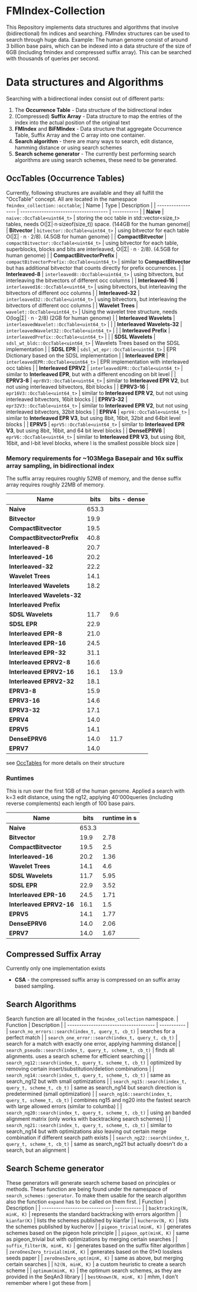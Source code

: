 <!--
    SPDX-FileCopyrightText: 2006-2023, Knut Reinert & Freie Universität Berlin
    SPDX-FileCopyrightText: 2016-2023, Knut Reinert & MPI für molekulare Genetik
    SPDX-License-Identifier: CC-BY-4.0
-->

# FMIndex-Collection

This Repository implements data structures and algorithms that involve (bidirectional) fm indices and searching.
FMIndex structures can be used to search through huge data.
Example: The human genome consist of around 3 billion base pairs, which can be indexed into a data structure of the size of 6GB (including fmindex and compressed suffix array). This can be searched with thousands of queries per second.

# Data structures and Algorithms
Searching with a bidirectional index consist out of different parts:
1. The **Occurrence Table** - Data structure of the bidirectional index
2. (Compressed) **Suffix Array** - Data structure to map the entries of the index into the actual position of the original text
3. **FMIndex** and **BiFMIndex** - Data structure that aggregate Occurrence Table, Suffix Array and the C array into one container.
3. **Search algorithm** - there are many ways to search, edit distance, hamming distance or using search schemes
4. **Search scheme generator** - The currently best performing search algorithms are using search schemes, these need to be generated.

## OccTables (Occurrence Tables)
Currently, following structures are available and they all fulfill the "OccTable" concept. All are located in the namespace ``fmindex_collection::occtable``;
| Name                         | Type                                         | Description |
| ------------------           | -------------------------------------        | ----------- |
| **Naive**                    | `naive::OccTable<uint64_t>`                  | storing the occ table in std::vector<size_t> tables, needs O(|Σ|·n·sizeof(size_t)) space. (144GB for the human genome)|
| **Bitvector**                | `bitvector::OccTable<uint64_t>`              | using bitvector for each table O(|Σ| · n · 2/8). (4.5GB for human genome) |
| **CompactBitvector**         | `compactBitvector::OccTable<uint64_t>`       | using bitvector for each table, superblocks, blocks and bits are interleaved,  O(|Σ| · n · 2/8). (4.5GB for human genome) |
| **CompactBitvectorPrefix**   | `compactBitvectorPrefix::OccTable<uint64_t>` | similar to **CompactBitvector** but has additional bitvector that counts directly for prefix occurrences. |
| **Interleaved-8**            | `interleaved8::OccTable<uint64_t>`           | using bitvectors, but interleaving the bitvectors of different occ columns |
| **Interleaved-16**           | `interleaved16::OccTable<uint64_t>`          | using bitvectors, but interleaving the bitvectors of different occ columns |
| **Interleaved-32**           | `interleaved32::OccTable<uint64_t>`          | using bitvectors, but interleaving the bitvectors of different occ columns |
| **Wavelet Trees**            | `wavelet::OccTable<uint64_t>`                | Using the wavelet tree structure, needs O(log|Σ| · n · 2/8) (2GB for human genome) |
| **Interleaved Wavelets**     | `interleavedWavelet::OccTable<uint64_t>`     |  |
| **Interleaved Wavelets-32**  | `interleavedWavelet32::OccTable<uint64_t>`   |  |
| **Interleaved Prefix**       | `interleavedPrefix::OccTable<uint64_t>`      |  |
| **SDSL Wavelets**            | `sdsl_wt_bldc::OccTable<uint64_t>`           | Wavelets Trees based on the SDSL implementation |
| **SDSL EPR**                 | `sdsl_wt_epr::OccTable<uint64_t>`            | EPR Dictionary based on the SDSL implementation |
| **Interleaved EPR**          | `interleavedEPR::OccTable<uint64_t>`         | EPR implementation with interleaved occ tables |
| **Interleaved EPRV2**        | `interleavedEPR::OccTable<uint64_t>`         | similar to **Interleaved EPR**, but with a different encoding on bit level |
| **EPRV3-8**                  | `epr8V3::OccTable<uint64_t>`                 | similar to **Interleaved EPR V2**, but not using interleaved bitvectors, 8bit blocks |
| **EPRV3-16**                 | `epr16V3::OccTable<uint64_t>`                | similar to **Interleaved EPR V2**, but not using interleaved bitvectors, 16bit blocks |
| **EPRV3-32**                 | `epr32V3::OccTable<uint64_t>`                | similar to **Interleaved EPR V2**, but not using interleaved bitvectors, 32bit blocks |
| **EPRV4**                    | `eprV4::OccTable<uint64_t>`                  | similar to **Interleaved EPR V3**, but using 8bit, 16bit, 32bit and 64bit level blocks |
| **EPRV5**                    | `eprV5::OccTable<uint64_t>`                  | similar to **Interleaved EPR V3**, but using 8bit, 16bit, and 64 bit level blocks  |
| **DenseEPRV6**               | `eprV6::OccTable<uint64_t>`                  | similar to **Interleaved EPR V3**, but using 8bit, 16bit, and l-bit level blocks, where l is the smallest possible block size  |


### Memory requirements for ~103Mega Basepair and 16x suffix array sampling, in bidirectional index
The suffix array requires roughly 52MB of memory, and the dense suffix array requires roughly 22MB of memory.

| Name                             |  bits | bits - dense |
|----------------------------------|-------|--------------|
| **Naive**                        | 653.3 |              |
| **Bitvector**                    |  19.9 |              |
| **CompactBitvector**             |  19.5 |              |
| **CompactBitvectorPrefix**       |  40.8 |              |
| **Interleaved-8**                |  20.7 |              |
| **Interleaved-16**               |  20.2 |              |
| **Interleaved-32**               |  22.2 |              |
| **Wavelet Trees**                |  14.1 |              |
| **Interleaved Wavelets**         |  18.2 |              |
| **Interleaved Wavelets-32**      |       |              |
| **Interleaved Prefix**           |       |              |
| **SDSL Wavelets**                |  11.7 | 9.6          |
| **SDSL EPR**                     |  22.9 |              |
| **Interleaved EPR-8**            |  21.0 |              |
| **Interleaved EPR-16**           |  24.5 |              |
| **Interleaved EPR-32**           |  31.1 |              |
| **Interleaved EPRV2-8**          |  16.6 |              |
| **Interleaved EPRV2-16**         |  16.1 | 13.9         |
| **Interleaved EPRV2-32**         |  18.1 |              |
| **EPRV3-8**                      |  15.9 |              |
| **EPRV3-16**                     |  14.6 |              |
| **EPRV3-32**                     |  17.1 |              |
| **EPRV4**                        |  14.0 |              |
| **EPRV5**                        |  14.1 |              |
| **DenseEPRV6**                   |  14.0 | 11.7         |
| **EPRV7**                        |  14.0 |              |

see [OccTables](doc/OccTables.png) for more details on their structure

### Runtimes
This is run over the first 1GB of the human genome. Applied a search with k=3 edit distance, using the ng12, applying 40'000queries (including reverse complements) each length of 100 base pairs.

| Name                             | bits   | runtime in s |
|----------------------------------|--------|--------------|
| **Naive**                        | 653.3  |              |
| **Bitvector**                    | 19.9   | 2.78         |
| **CompactBitvector**             | 19.5   | 2.5          |
| **Interleaved-16**               | 20.2   | 1.36         |
| **Wavelet Trees**                | 14.1   | 4.6          |
| **SDSL Wavelets**                | 11.7   | 5.95         |
| **SDSL EPR**                     | 22.9   | 3.52         |
| **Interleaved EPR-16**           | 24.5   | 1.71         |
| **Interleaved EPRV2-16**         | 16.1   | 1.5          |
| **EPRV5**                        | 14.1   | 1.77         |
| **DenseEPRV6**                   | 14.0   | 2.06         |
| **EPRV7**                        | 14.0   | 1.67         |




## Compressed Suffix Array
Currently only one implementation exists
- **CSA** - the compressed suffix array is compressed on an suffix array based sampling.



## Search Algorithms
Search function are all located in the `fmindex_collection` namespace.
| Function                                                   | Description |
| -------------------------------------                      | ----------- |
| `search_no_errors::search(index_t, query_t, cb_t)`         | searches for a perfect match |
| `search_one_error::search(index_t, query_t, cb_t)`         | search for a match with exactly one error, applying hamming distance|
| `search_pseudo::search(index_t, query_t, scheme_t, cb_t)`  | finds all alignments. uses a search scheme for efficient searching |
| `search_ng12::search(index_t, query_t, scheme_t, cb_t)`    | optimized by removing certain insert/substitution/deletion combinations |
| `search_ng14::search(index_t, query_t, scheme_t, cb_t)`    | same as search_ng12 but with small optimizations |
| `search_ng15::search(index_t, query_t, scheme_t, cb_t)`    | same as search_ng14 but search direction is predetermined (small optimization) |
| `search_ng16::search(index_t, query_t, scheme_t, cb_t)`    | combines ng15 and ng20 into the fastest search with large allowed errors (similar to columba) |
| `search_ng20::search(index_t, query_t, scheme_t, cb_t)`    | using an banded alignment matrix (only works with backtracking search schemes) |
| `search_ng21::search(index_t, query_t, scheme_t, cb_t)`    | similar to search_ng14 but with optimizations also leaving out certain merge combination if different search path exists |
| `search_ng22::search(index_t, query_t, scheme_t, cb_t)`    | same as search_ng21 but actually doesn't do a search, but an alignment |

## Search Scheme generator
These generators will generate search scheme based on principles or methods. These function are being
found under the namespace of `search_schemes::generator`. To make them usable for the search algorithm also the function `expand` has to be called on them first.
| Function                        | Description |
| -----------------------------   | ----------- |
| `backtracking(N, minK, K)`      | represents the standard backtracking with errors algorithm |
| `kianfar(K)`                    | lists the schemes published by kianfar |
| `kucherov(N, K)`                | lists the schemes published by kucherov |
| `pigeon_trivial(minK, K)`       | generates schemes based on the pigeon hole principle |
| `pigeon_opt(minK, K)`           | same as pigeon_trivial but with optimizations by merging certain searches |
| `suffix_filter(N, minK, K)`     | generates based on the suffix filter algorithm |
| `zeroOnesZero_trivial(minK, K)` | generates based on the 01\*0 lossless seeds paper |
| `zeroOnesZero_opt(minK, K)`     | same as above, but merging certain searches |
| `h2(N, minK, K)`                | a custom heuristic to create a search scheme |
| `optimum(minK, K)`              | the optimum search schemes, as they are provided in the SeqAn3 library |
| `bestKnown(N, minK, K)`         | mhm, I don't remember where I got these from |

